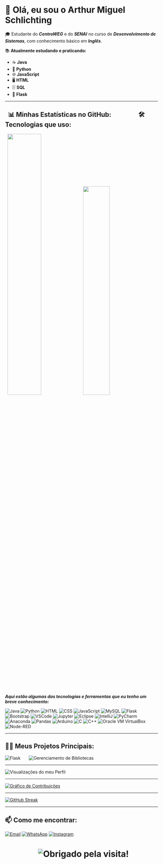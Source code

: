 # 👋 **Olá, eu sou o Arthur Miguel Schlichting**

🎓 Estudante do **_CentroWEG_** e do **_SENAI_** no curso de **_Desenvolvimento de Sistemas_**, com conhecimento básico em **_Inglês_**.

📚 **Atualmente estudando e praticando:**
- ☕ **Java**
- 🐍 **Python**
- 🌐 **JavaScript**
- 🖥️ **HTML**
- 🗄️ **SQL**
- 🐍 **Flask**
---

## &nbsp;&nbsp;📊 **Minhas Estatísticas no GitHub: &nbsp;&nbsp;&nbsp;&nbsp;&nbsp;&nbsp;&nbsp;&nbsp;&nbsp;&nbsp;&nbsp;&nbsp;&nbsp;&nbsp;&nbsp;&nbsp;** 🛠 **Tecnologias que uso:**

<p float="left">
  <img src="https://github-readme-stats.vercel.app/api?username=arthurSchgg&show_icons=true&theme=radical" width="47%" />
  <img src="https://github-readme-stats.vercel.app/api/top-langs/?username=arthurSchgg&layout=compact&theme=radical" width="42%" />
</p>

**_Aqui estão algumas das tecnologias e ferramentas que eu tenho um breve conhecimento:_**

![Java](https://img.shields.io/badge/Java-007396?style=for-the-badge&logo=java&logoColor=white)
![Python](https://img.shields.io/badge/Python-3776AB?style=for-the-badge&logo=python&logoColor=white)
![HTML](https://img.shields.io/badge/HTML-E34F26?style=for-the-badge&logo=html5&logoColor=white)
![CSS](https://img.shields.io/badge/CSS-1572B6?style=for-the-badge&logo=css3&logoColor=white)
![JavaScript](https://img.shields.io/badge/JavaScript-F7DF1E?style=for-the-badge&logo=javascript&logoColor=black)
![MySQL](https://img.shields.io/badge/MySQL-4479A1?style=for-the-badge&logo=mysql&logoColor=white)
![Flask](https://img.shields.io/badge/Flask-000000?style=for-the-badge&logo=flask&logoColor=white)
![Bootstrap](https://img.shields.io/badge/Bootstrap-563D7C?style=for-the-badge&logo=bootstrap&logoColor=white)
![VSCode](https://img.shields.io/badge/VSCode-007ACC?style=for-the-badge&logo=visual-studio-code&logoColor=white)
![Jupyter](https://img.shields.io/badge/Jupyter-F37626?style=for-the-badge&logo=jupyter&logoColor=white)
![Eclipse](https://img.shields.io/badge/Eclipse-2C2255?style=for-the-badge&logo=eclipse&logoColor=white)
![IntelliJ](https://img.shields.io/badge/IntelliJ-000000?style=for-the-badge&logo=intellij-idea&logoColor=white)
![PyCharm](https://img.shields.io/badge/PyCharm-000000?style=for-the-badge&logo=pycharm&logoColor=white)
![Anaconda](https://img.shields.io/badge/Anaconda-44A833?style=for-the-badge&logo=anaconda&logoColor=white)
![Pandas](https://img.shields.io/badge/Pandas-150458?style=for-the-badge&logo=pandas&logoColor=white)
![Arduino](https://img.shields.io/badge/Arduino-00979D?style=for-the-badge&logo=arduino&logoColor=white)
![C](https://img.shields.io/badge/C-00599C?style=for-the-badge&logo=c&logoColor=white)
![C++](https://img.shields.io/badge/C++-00599C?style=for-the-badge&logo=c%2B%2B&logoColor=white)
![Oracle VM VirtualBox](https://img.shields.io/badge/Oracle_VM_VirtualBox-183A61?style=for-the-badge&logo=virtualbox&logoColor=white)
![Node-RED](https://img.shields.io/badge/Node--RED-FF3E00?style=for-the-badge&logo=node-red&logoColor=white)

---
## 🧑‍💻 **Meus Projetos Principais:**

![Flask](https://github-readme-stats.vercel.app/api/pin/?username=arthurSchgg&repo=Sistema-de-Gerenciamento-Agencia-de-Viagens&theme=dracula) &nbsp;&nbsp;&nbsp;&nbsp;&nbsp; ![Gerenciamento de Bibliotecas](https://github-readme-stats.vercel.app/api/pin/?username=arthurSchgg&repo=Gerenciamento-de-Biblioteca&theme=dracula)

---

![Visualizações do meu Perfil](https://komarev.com/ghpvc/?username=arthurSchgg&label=VISUALIZA%C3%87%C3%95ES&color=000000)

---

[![Gráfico de Contribuições](https://github-readme-activity-graph.vercel.app/graph?username=arthurSchgg&bg_color=000000&color=39ff14&line=39ff14&point=ffffff&area=true&hide_border=true)](https://github.com/ashutosh00710/github-readme-activity-graph)

---


<p align="left">
  <a href="https://git.io/streak-stats">
    <img src="https://streak-stats.demolab.com?user=arthurSchgg&theme=tokyonight&exclude_days=Sun" alt="GitHub Streak" />
  </a>
</p>

---

## 📫 **Como me encontrar:**

[![Email](https://img.shields.io/badge/Email-D14836?style=for-the-badge&logo=gmail&logoColor=white)](mailto:arthurms2904@gmail.com)
[![WhatsApp](https://img.shields.io/badge/WhatsApp-25D366?style=for-the-badge&logo=whatsapp&logoColor=white)](https://wa.me/5547997695223)
[![Instagram](https://img.shields.io/badge/Instagram-E4405F?style=for-the-badge&logo=instagram&logoColor=white)](https://www.instagram.com/_thursch/)

<h1 align="center">
  <img src="https://readme-typing-svg.herokuapp.com/?color=FFFFFF&center=true&vCenter=true&lines=Obrigado+pela+visita!+🚀;Volte+sempre+🙏" alt="Obrigado pela visita!">
</h1>

